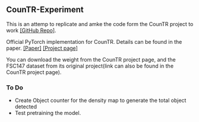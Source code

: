 ## CounTR-Experiment
This is an attemp to replicate and amke the code form the CounTR project to work [[GitHub Repo]](https://github.com/Verg-Avesta/CounTR/tree/main).

Official PyTorch implementation for CounTR. Details can be found in the paper.
[[Paper]](https://arxiv.org/abs/2208.13721) [[Project page]](https://verg-avesta.github.io/CounTR_Webpage/)

You can download the weight from the CounTR project page, and the FSC147 dataset from its original project(link can also be found in the CounTR project page).

### To Do
* Create Object counter for the density map to generate the total object detected
* Test pretraining the model.
